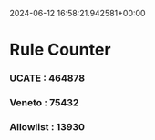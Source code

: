 2024-06-12 16:58:21.942581+00:00
# Rule Counter 
 ### UCATE : 464878

 ### Veneto : 75432

 ### Allowlist : 13930